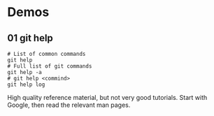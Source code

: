 Demos
=====


01 git help
-----------

    # List of common commands
    git help
    # Full list of git commands
    git help -a
    # git help <commind>
    git help log

High quality reference material, but not very good tutorials. Start with
Google, then read the relevant man pages.
